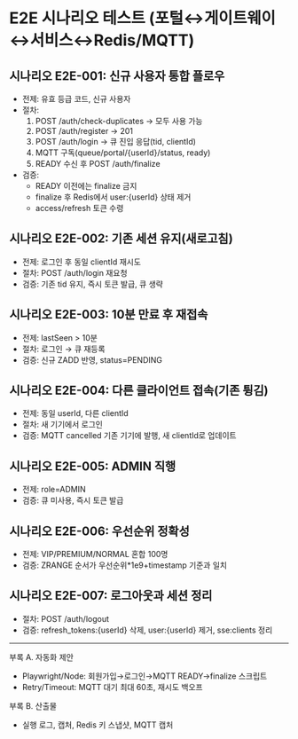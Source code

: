 # E2E 시나리오 테스트 (포털↔게이트웨이↔서비스↔Redis/MQTT)

## 시나리오 E2E-001: 신규 사용자 통합 플로우
- 전제: 유효 등급 코드, 신규 사용자
- 절차:
  1) POST /auth/check-duplicates → 모두 사용 가능
  2) POST /auth/register → 201
  3) POST /auth/login → 큐 진입 응답(tid, clientId)
  4) MQTT 구독(queue/portal/{userId}/status, ready)
  5) READY 수신 후 POST /auth/finalize
- 검증:
  - READY 이전에는 finalize 금지
  - finalize 후 Redis에서 user:{userId} 상태 제거
  - access/refresh 토큰 수령

## 시나리오 E2E-002: 기존 세션 유지(새로고침)
- 전제: 로그인 후 동일 clientId 재시도
- 절차: POST /auth/login 재요청
- 검증: 기존 tid 유지, 즉시 토큰 발급, 큐 생략

## 시나리오 E2E-003: 10분 만료 후 재접속
- 전제: lastSeen > 10분
- 절차: 로그인 → 큐 재등록
- 검증: 신규 ZADD 반영, status=PENDING

## 시나리오 E2E-004: 다른 클라이언트 접속(기존 튕김)
- 전제: 동일 userId, 다른 clientId
- 절차: 새 기기에서 로그인
- 검증: MQTT cancelled 기존 기기에 발행, 새 clientId로 업데이트

## 시나리오 E2E-005: ADMIN 직행
- 전제: role=ADMIN
- 검증: 큐 미사용, 즉시 토큰 발급

## 시나리오 E2E-006: 우선순위 정확성
- 전제: VIP/PREMIUM/NORMAL 혼합 100명
- 검증: ZRANGE 순서가 우선순위*1e9+timestamp 기준과 일치

## 시나리오 E2E-007: 로그아웃과 세션 정리
- 절차: POST /auth/logout
- 검증: refresh_tokens:{userId} 삭제, user:{userId} 제거, sse:clients 정리

---

부록 A. 자동화 제안
- Playwright/Node: 회원가입→로그인→MQTT READY→finalize 스크립트
- Retry/Timeout: MQTT 대기 최대 60초, 재시도 백오프

부록 B. 산출물
- 실행 로그, 캡처, Redis 키 스냅샷, MQTT 캡처
